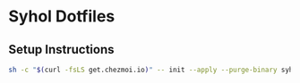 # Syhol Dotfiles


## Setup Instructions

```sh
sh -c "$(curl -fsLS get.chezmoi.io)" -- init --apply --purge-binary syhol
```
